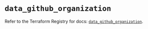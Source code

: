 # `data_github_organization`

Refer to the Terraform Registry for docs: [`data_github_organization`](https://registry.terraform.io/providers/integrations/github/6.2.0/docs/data-sources/organization).
